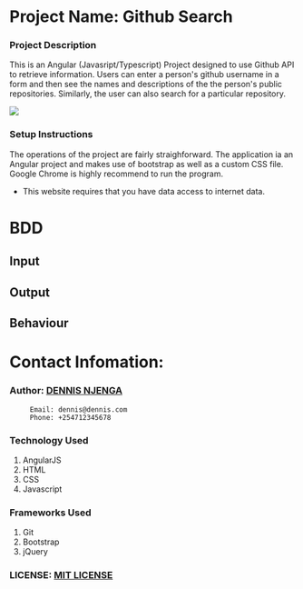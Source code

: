 # Project Name: Github Search


### Project Description
This is an Angular (Javasript/Typescript) Project designed to use Github API to retrieve information. Users can enter a person's github username in a form and then see the names and descriptions of the the person's public repositories. Similarly, the user can also search for a particular repository. 

<img src="images/Quotes.png">

### Setup Instructions
The operations of the project are fairly straighforward. 
The application ia an Angular project and makes use of bootstrap as well as a custom CSS file.
Google Chrome is highly recommend to run the program.

* This website requires that you have data access to internet data.


# BDD

## Input


## Output

## Behaviour


# Contact Infomation:
### Author: [DENNIS NJENGA](https://github.com/deepeters)

         Email: dennis@dennis.com
         Phone: +254712345678

### Technology Used
1. AngularJS
2. HTML
3. CSS
4. Javascript

### Frameworks Used
1. Git
2. Bootstrap
3. jQuery

### LICENSE: [MIT LICENSE](https://raw.githubusercontent.com/deepeters/github-search/master/LICENSE)